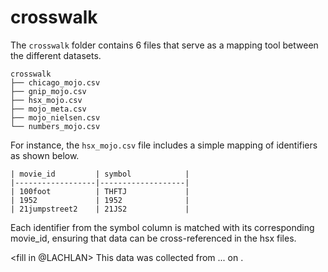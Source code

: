 # crosswalk

The `crosswalk` folder contains 6 files that serve as a mapping tool between the different datasets. 

```
crosswalk
├── chicago_mojo.csv
├── gnip_mojo.csv
├── hsx_mojo.csv
├── mojo_meta.csv
├── mojo_nielsen.csv
└── numbers_mojo.csv
```

For instance, the `hsx_mojo.csv` file includes a simple mapping of identifiers as shown below.

```
| movie_id         | symbol            |
|------------------|-------------------|
| 100foot          | THFTJ             |
| 1952             | 1952              |
| 21jumpstreet2    | 21JS2             |
```

Each identifier from the symbol column is matched with its corresponding movie_id, ensuring that data can be cross-referenced in the hsx files.

<fill in @LACHLAN>
This data was collected from ... <link> on <date>.